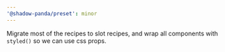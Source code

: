 ```yaml
---
'@shadow-panda/preset': minor
---
```


Migrate most of the recipes to slot recipes, and wrap all components with `styled()` so we can use css props.

